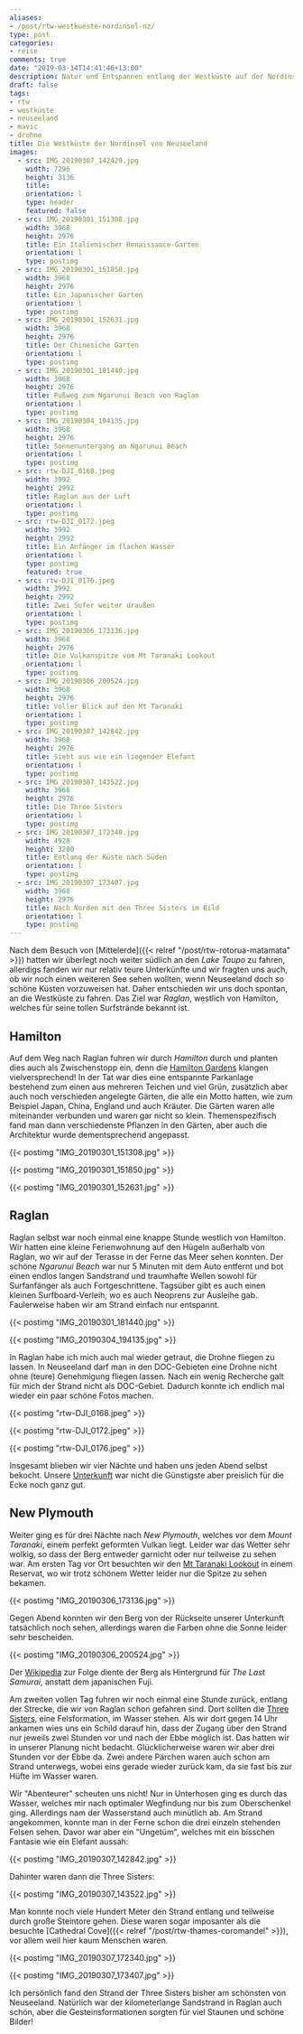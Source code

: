 ```yaml
---
aliases:
- /post/rtw-westkueste-nordinsel-nz/
type: post
categories:
- reise
comments: true
date: "2019-03-14T14:41:46+13:00"
description: Natur und Entspannen entlang der Westküste auf der Nordinsel von Neuseeland
draft: false
tags:
- rtw
- westküste
- neuseeland
- mavic
- drohne
title: Die Westküste der Nordinsel von Neuseeland
images:
  - src: IMG_20190307_142429.jpg
    width: 7296
    height: 3136
    title: 
    orientation: l
    type: header
    featured: false
  - src: IMG_20190301_151308.jpg
    width: 3968
    height: 2976
    title: Ein Italienischer Renaissance-Garten
    orientation: l
    type: postimg
  - src: IMG_20190301_151850.jpg
    width: 3968
    height: 2976
    title: Ein Japanischer Garten
    orientation: l
    type: postimg
  - src: IMG_20190301_152631.jpg
    width: 3968
    height: 2976
    title: Der Chinesiche Garten
    orientation: l
    type: postimg
  - src: IMG_20190301_181440.jpg
    width: 3968
    height: 2976
    title: Fußweg zum Ngarunui Beach von Raglan
    orientation: l
    type: postimg
  - src: IMG_20190304_194135.jpg
    width: 3968
    height: 2976
    title: Sonnenuntergang am Ngarunui Beach
    orientation: l
    type: postimg
  - src: rtw-DJI_0168.jpeg
    width: 3992
    height: 2992
    title: Raglan aus der Luft
    orientation: l
    type: postimg
  - src: rtw-DJI_0172.jpeg
    width: 3992
    height: 2992
    title: Ein Anfänger im flachen Wasser
    orientation: l
    type: postimg
    featured: true
  - src: rtw-DJI_0176.jpeg
    width: 3992
    height: 2992
    title: Zwei Sufer weiter draußen
    orientation: l
    type: postimg
  - src: IMG_20190306_173136.jpg
    width: 3968
    height: 2976
    title: Die Vulkanspitze vom Mt Taranaki Lookout
    orientation: l
    type: postimg
  - src: IMG_20190306_200524.jpg
    width: 3968
    height: 2976
    title: Voller Blick auf den Mt Taranaki
    orientation: l
    type: postimg
  - src: IMG_20190307_142842.jpg
    width: 3968
    height: 2976
    title: Sieht aus wie ein liegender Elefant
    orientation: l
    type: postimg
  - src: IMG_20190307_143522.jpg
    width: 3968
    height: 2976
    title: Die Three Sisters
    orientation: l
    type: postimg
  - src: IMG_20190307_172340.jpg
    width: 4928
    height: 3200
    title: Entlang der Küste nach Süden
    orientation: l
    type: postimg
  - src: IMG_20190307_173407.jpg
    width: 3968
    height: 2976
    title: Nach Norden mit den Three Sisters im Bild
    orientation: l
    type: postimg
---
```


Nach dem Besuch von [Mittelerde]({{< relref "/post/rtw-rotorua-matamata" >}}) hatten wir überlegt noch weiter südlich an den _Lake Taupo_ zu fahren, allerdigs fanden wir nur relativ teure Unterkünfte und wir fragten uns auch, ob wir noch einen weiteren See sehen wollten, wenn Neuseeland doch so schöne Küsten vorzuweisen hat. Daher entschieden wir uns doch spontan, an die Westküste zu fahren. Das Ziel war _Raglan_, westlich von Hamilton, welches für seine tollen Surfstrände bekannt ist.

## Hamilton

Auf dem Weg nach Raglan fuhren wir durch _Hamilton_ durch und planten dies auch als Zwischenstopp ein, denn die [Hamilton Gardens](https://goo.gl/maps/bG9Uh6ycgcG2) klangen vielversprechend! In der Tat war dies eine entspannte Parkanlage bestehend zum einen aus mehreren Teichen und viel Grün, zusätzlich aber auch noch verschieden angelegte Gärten, die alle ein Motto hatten, wie zum Beispiel Japan, China, England und auch Kräuter. Die Gärten waren alle miteinander verbunden und waren gar nicht so klein. Themenspezifisch fand man dann verschiedenste Pflanzen in den Gärten, aber auch die Architektur wurde dementsprechend angepasst.

{{< postimg "IMG_20190301_151308.jpg" >}}

{{< postimg "IMG_20190301_151850.jpg" >}}

{{< postimg "IMG_20190301_152631.jpg" >}}

## Raglan

Raglan selbst war noch einmal eine knappe Stunde westlich von Hamilton. Wir hatten eine kleine Ferienwohnung auf den Hügeln außerhalb von Raglan, wo wir auf der Terasse in der Ferne das Meer sehen konnten. Der schöne _Ngarunui Beach_ war nur 5 Minuten mit dem Auto entfernt und bot einen endlos langen Sandstrand und traumhafte Wellen sowohl für Surfanfänger als auch Fortgeschrittene. Tagsüber gibt es auch einen kleinen Surfboard-Verleih, wo es auch Neoprens zur Ausleihe gab. Faulerweise haben wir am Strand einfach nur entspannt.

{{< postimg "IMG_20190301_181440.jpg" >}}

{{< postimg "IMG_20190304_194135.jpg" >}}

In Raglan habe ich mich auch mal wieder getraut, die Drohne fliegen zu lassen. In Neuseeland darf man in den DOC-Gebieten eine Drohne nicht ohne (teure) Genehmigung fliegen lassen. Nach ein wenig Recherche galt für mich der Strand nicht als DOC-Gebiet. Dadurch konnte ich endlich mal wieder ein paar schöne Fotos machen.

{{< postimg "rtw-DJI_0168.jpeg" >}}

{{< postimg "rtw-DJI_0172.jpeg" >}}

{{< postimg "rtw-DJI_0176.jpeg" >}}

Insgesamt blieben wir vier Nächte und haben uns jeden Abend selbst bekocht. Unsere [Unterkunft](https://goo.gl/maps/tTqUQMu3DY62) war nicht die Günstigste aber preislich für die Ecke noch ganz gut.

## New Plymouth

Weiter ging es für drei Nächte nach _New Plymouth_, welches vor dem _Mount Taranaki_, einem perfekt geformten Vulkan liegt. Leider war das Wetter sehr wolkig, so dass der Berg entweder garnicht oder nur teilweise zu sehen war. Am ersten Tag vor Ort besuchten wir den [Mt Taranaki Lookout](https://goo.gl/maps/58NFKspJEg82) in einem Reservat, wo wir trotz schönem Wetter leider nur die Spitze zu sehen bekamen.

{{< postimg "IMG_20190306_173136.jpg" >}}

Gegen Abend konnten wir den Berg von der Rückseite unserer Unterkunft tatsächlich noch sehen, allerdings waren die Farben ohne die Sonne leider sehr bescheiden.

{{< postimg "IMG_20190306_200524.jpg" >}}

Der [Wikipedia](https://de.wikipedia.org/wiki/Mount_Taranaki) zur Folge diente der Berg als Hintergrund für _The Last Samurai_, anstatt dem japanischen Fuji.

Am zweiten vollen Tag fuhren wir noch einmal eine Stunde zurück, entlang der Strecke, die wir von Raglan schon gefahren sind. Dort sollten die [Three Sisters](https://goo.gl/maps/AiMY73sPAow), eine Felsformation, im Wasser stehen. Als wir dort gegen 14 Uhr ankamen wies uns ein Schild darauf hin, dass der Zugang über den Strand nur jeweils zwei Stunden vor und nach der Ebbe möglich ist. Das hatten wir in unserer Planung nicht bedacht. Glücklicherweise waren wir aber drei Stunden vor der Ebbe da. Zwei andere Pärchen waren auch schon am Strand unterwegs, wobei eins gerade wieder zurück kam, da sie fast bis zur Hüfte im Wasser waren.

Wir "Abenteurer" scheuten uns nicht! Nur in Unterhosen ging es durch das Wasser, welches mir nach optimaler Wegfindung nur bis zum Oberschenkel ging. Allerdings nam der Wasserstand auch minütlich ab. Am Strand angekommen, konnte man in der Ferne schon die drei einzeln stehenden Felsen sehen. Davor war aber ein "Ungetüm", welches mit ein bisschen Fantasie wie ein Elefant aussah:

{{< postimg "IMG_20190307_142842.jpg" >}}

Dahinter waren dann die Three Sisters:

{{< postimg "IMG_20190307_143522.jpg" >}}

Man konnte noch viele Hundert Meter den Strand entlang und teilweise durch große Steintore gehen. Diese waren sogar imposanter als die besuchte [Cathedral Cove]({{< relref "/post/rtw-thames-coromandel" >}}), vor allem weil hier kaum Menschen waren.

{{< postimg "IMG_20190307_172340.jpg" >}}

{{< postimg "IMG_20190307_173407.jpg" >}}

Ich persönlich fand den Strand der Three Sisters bisher am schönsten von Neuseeland. Natürlich war der kilometerlange Sandstrand in Raglan auch schön, aber die Gesteinsformationen sorgten für viel Staunen und schöne Bilder!

